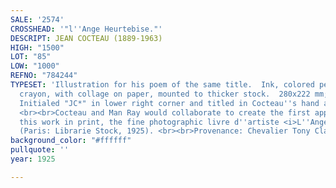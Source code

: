 ```yaml
---
SALE: '2574'
CROSSHEAD: '"l''Ange Heurtebise."'
DESCRIPT: JEAN COCTEAU (1889-1963)
HIGH: "1500"
LOT: "85"
LOW: "1000"
REFNO: "784244"
TYPESET: 'Illustration for his poem of the same title.  Ink, colored pencil, and wax
  crayon, with collage on paper, mounted to thicker stock.  280x222 mm; 11x8¾ inches.
  Initialed "JC*" in lower right corner and titled in Cocteau''s hand along top margin.
  <br><br>Cocteau and Man Ray would collaborate to create the first appearance of
  this work in print, the fine photographic livre d''artiste <i>L''Ange Heurtebise</i>
  (Paris: Librarie Stock, 1925). <br><br>Provenance: Chevalier Tony Clark Collection.'
background_color: "#ffffff"
pullquote: ''
year: 1925

---
```

